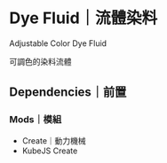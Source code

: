 # Dye Fluid｜流體染料

Adjustable Color Dye Fluid  

可調色的染料流體

## Dependencies｜前置

### Mods｜模組

- Create｜動力機械
- KubeJS Create
